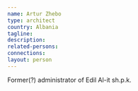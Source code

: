 ```yaml
---
name: Artur Zhebo
type: architect
country: Albania
tagline:
description:
related-persons:
connections:
layout: person
---
```

Former(?) administrator of Edil Al-it sh.p.k.
